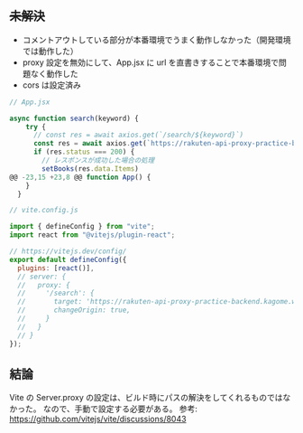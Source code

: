 ## ~~未解決~~

- コメントアウトしている部分が本番環境でうまく動作しなかった（開発環境では動作した）
- proxy 設定を無効にして、App.jsx に url を直書きすることで本番環境で問題なく動作した
- cors は設定済み

```js
// App.jsx

async function search(keyword) {
    try {
      // const res = await axios.get(`/search/${keyword}`)
      const res = await axios.get(`https://rakuten-api-proxy-practice-backend.kagome.workers.dev/search/${keyword}`)
      if (res.status === 200) {
        // レスポンスが成功した場合の処理
        setBooks(res.data.Items)
@@ -23,15 +23,8 @@ function App() {
    }
  }
```

```js
// vite.config.js

import { defineConfig } from "vite";
import react from "@vitejs/plugin-react";

// https://vitejs.dev/config/
export default defineConfig({
  plugins: [react()],
  // server: {
  //   proxy: {
  //     '/search': {
  //       target: 'https://rakuten-api-proxy-practice-backend.kagome.workers.dev',
  //       changeOrigin: true,
  //     }
  //   }
  // }
});
```

## 結論

Vite の Server.proxy の設定は、ビルド時にパスの解決をしてくれるものではなかった。
なので、手動で設定する必要がある。
参考: https://github.com/vitejs/vite/discussions/8043
